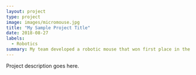 ```yaml
---
layout: project
type: project
image: images/micromouse.jpg
title: "My Sample Project Title"
date: 2018-08-27
labels:
  - Robotics
summary: My team developed a robotic mouse that won first place in the 2015 UH Micromouse competition.
---
```

Project description goes here.

